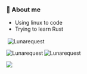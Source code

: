 
### 🔭 About me
- Using linux to code
- Trying to learn Rust

<p>&nbsp;<img align="center" src="https://github-readme-stats.vercel.app/api?username=Angxddeep&show_icons=true&locale=en&theme=nord" alt="Lunarequest" /></p>

<p><img align="left" src="https://github-readme-stats.vercel.app/api/top-langs?username=Angxddeep&show_icons=true&locale=en&layout=compact&theme=nord" alt="Lunarequest" /></p>

<p><img align="center" src="https://github-readme-streak-stats.herokuapp.com/?user=Angxddeep&theme=nord" alt="Lunarequest" /></p>


![](https://komarev.com/ghpvc/?username=Angxddeep&color=blue)

